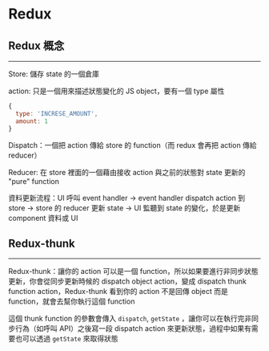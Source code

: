 # Redux

## Redux 概念

---

Store: 儲存 state 的一個倉庫

action: 只是一個用來描述狀態變化的 JS object，要有一個 type 屬性

```js
{
  type: 'INCRESE_AMOUNT',
  amount: 1
}
```

Dispatch：一個把 action 傳給 store 的 function（而 redux 會再把 action 傳給 reducer）

Reducer: 在 store 裡面的一個藉由接收 action 與之前的狀態對 state 更新的 "pure" function

資料更新流程：UI 呼叫 event handler -> event handler dispatch action 到 store -> store 的 reducer 更新 state -> UI 監聽到 state 的變化，於是更新 component 資料或 UI



## Redux-thunk

---

Redux-thunk：讓你的 action 可以是一個 function，所以如果要進行非同步狀態更新，你會從同步更新時候的 dispatch object action，變成 dispatch thunk function action，Redux-thunk 看到你的 action 不是回傳 object 而是 function，就會去幫你執行這個 function

這個 thunk function 的參數會傳入 `dispatch`, `getState` ，讓你可以在執行完非同步行為（如呼叫 API）之後寫一段 dispatch action 來更新狀態，過程中如果有需要也可以透過 `getState` 來取得狀態

